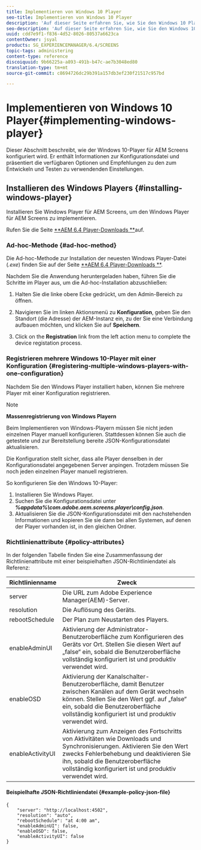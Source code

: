 ```yaml
---
title: Implementieren von Windows 10 Player
seo-title: Implementieren von Windows 10 Player
description: 'Auf dieser Seite erfahren Sie, wie Sie den Windows 10 Player für AEM Screens konfigurieren. '
seo-description: 'Auf dieser Seite erfahren Sie, wie Sie den Windows 10 Player für AEM Screens konfigurieren. '
uuid: cdd7e9f1-f836-4d52-8026-80537a6623ca
contentOwner: jsyal
products: SG_EXPERIENCEMANAGER/6.4/SCREENS
topic-tags: administering
content-type: reference
discoiquuid: 9b66225a-a893-491b-b47c-ae7b3048ed80
translation-type: tm+mt
source-git-commit: c8694726dc29b391a157db3ef230f21517c957bd

---
```



# Implementieren von Windows 10 Player{#implementing-windows-player}

Dieser Abschnitt beschreibt, wie der Windows 10-Player für AEM Screens konfiguriert wird. Er enthält Informationen zur Konfigurationsdatei und präsentiert die verfügbaren Optionen und Empfehlungen zu den zum Entwickeln und Testen zu verwendenden Einstellungen.

## Installieren des Windows Players {#installing-windows-player}

Installieren Sie Windows Player für AEM Screens, um den Windows Player für AEM Screens zu implementieren.

Rufen Sie die Seite [**AEM 6.4 Player-Downloads **](https://download.macromedia.com/screens/)auf.

### Ad-hoc-Methode {#ad-hoc-method}

Die Ad-hoc-Methode zur Installation der neuesten Windows Player-Datei (*.exe*) finden Sie auf der Seite [**AEM 6.4 Player-Downloads **](https://download.macromedia.com/screens/).

Nachdem Sie die Anwendung heruntergeladen haben, führen Sie die Schritte im Player aus, um die Ad-hoc-Installation abzuschließen:

1. Halten Sie die linke obere Ecke gedrückt, um den Admin-Bereich zu öffnen.
1. Navigieren Sie im linken Aktionsmenü zu **Konfiguration**, geben Sie den Standort (die Adresse) der AEM-Instanz ein, zu der Sie eine Verbindung aufbauen möchten, und klicken Sie auf **Speichern**.

1. Click on the **Registration** link from the left action menu to complete the device registation process.

### Registrieren mehrere Windows 10-Player mit einer Konfiguration {#registering-multiple-windows-players-with-one-configuration}

Nachdem Sie den Windows Player installiert haben, können Sie mehrere Player mit einer Konfiguration registrieren.

>[!NOTE]
>
>**Massenregistrierung von Windows Playern**
>
>Beim Implementieren von Windows-Playern müssen Sie nicht jeden einzelnen Player manuell konfigurieren. Stattdessen können Sie auch die getestete und zur Bereitstellung bereite JSON-Konfigurationsdatei aktualisieren.
>
>Die Konfiguration stellt sicher, dass alle Player denselben in der Konfigurationsdatei angegebenen Server anpingen. Trotzdem müssen Sie noch jeden einzelnen Player manuell registrieren.

So konfigurieren Sie den Windows 10-Player:

1. Installieren Sie Windows Player.
1. Suchen Sie die Konfigurationsdatei unter ***%appdata%\com.adobe.aem.screens.player\config.json***.
1. Aktualisieren Sie die JSON-Konfigurationsdatei mit den nachstehenden Informationen und kopieren Sie sie dann bei allen Systemen, auf denen der Player vorhanden ist, in den gleichen Ordner.

### Richtlinienattribute    {#policy-attributes}

In der folgenden Tabelle finden Sie eine Zusammenfassung der Richtlinienattribute mit einer beispielhaften JSON-Richtliniendatei als Referenz:

| **Richtlinienname** | **Zweck** |
|---|---|
| server | Die URL zum Adobe Experience Manager(AEM)-Server. |
| resolution | Die Auflösung des Geräts. |
| rebootSchedule | Der Plan zum Neustarten des Players. |
| enableAdminUI | Aktivierung der Administrator-Benutzeroberfläche zum Konfigurieren des Geräts vor Ort. Stellen Sie diesen Wert auf „false“ ein, sobald die Benutzeroberfläche vollständig konfiguriert ist und produktiv verwendet wird. |
| enableOSD | Aktivierung der Kanalschalter-Benutzeroberfläche, damit Benutzer zwischen Kanälen auf dem Gerät wechseln können. Stellen Sie den Wert ggf. auf „false“ ein, sobald die Benutzeroberfläche vollständig konfiguriert ist und produktiv verwendet wird. |
| enableActivityUI | Aktivierung zum Anzeigen des Fortschritts von Aktivitäten wie Downloads und Synchronisierungen. Aktivieren Sie den Wert zwecks Fehlerbehebung und deaktivieren Sie ihn, sobald die Benutzeroberfläche vollständig konfiguriert ist und produktiv verwendet wird. |

#### Beispielhafte JSON-Richtliniendatei    {#example-policy-json-file}

```
{
    "server": "http://localhost:4502",
    "resolution": "auto",
    "rebootSchedule": "at 4:00 am",
    "enableAdminUI": false,
    "enableOSD": false,
    "enableActivityUI": false
}
```

